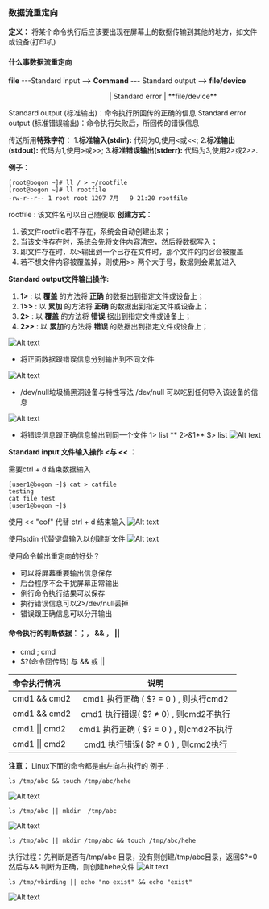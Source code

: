 ### 数据流重定向
**定义：** 将某个命令执行后应该要出现在屏幕上的数据传输到其他的地方，如文件或设备(打印机)
#### 什么事数据流重定向
 **file**   ---Standard input -->   **Command**  --- Standard output --> **file/device**
 <p style="margin-left: 200px">|
Standard error
|
**file/device**										     
</p>

Standard output (标准输出)：命令执行所回传的正确的信息
Standard error output (标准错误输出)：命令执行失败后，所回传的错误信息 

传送所用**特殊字符**：
 1.**标准输入(stdin):** 代码为0,使用<或<<;
 2.**标准输出(stdout):** 代码为1,使用>或>>;
 3.**标准错误输出(stderr):** 代码为3,使用2>或2>>.

**例子：**
```
[root@bogon ~]# ll / > ~/rootfile
[root@bogon ~]# ll rootfile 
-rw-r--r-- 1 root root 1297 7月   9 21:20 rootfile
```
rootfile : 该文件名可以自己随便取
**创建方式：**
1.	该文件rootfile若不存在，系统会自动创建出来；
2.	当该文件存在时，系统会先将文件内容清空，然后将数据写入；
3.	即文件存在时，以>输出到一个已存在文件时，那个文件的内容会被覆盖
4.	若不想文件内容被覆盖掉，则使用>> 两个大于号，数据则会累加进入



**Standard output文件输出操作:**   
1. **1>** :  以 **覆盖** 的方法将 **正确** 的数据出到指定文件或设备上；
2. **1>>** : 以 **累加** 的方法将 **正确** 的数据出到指定文件或设备上；
3. **2>** :  以 **覆盖** 的方法将 **错误** 据出到指定文件或设备上；
4. **2>>** :  以 **累加**的方法将 **错误** 的数据出到指定文件或设备上；

![Alt text](../image/redirect/1531144622928.png)

* 将正面数据跟错误信息分别输出到不同文件
	
![Alt text](../image/redirect/1531144733318.png)

* /dev/null垃圾桶黑洞设备与特性写法
 /dev/null 可以吃到任何导入该设备的信息
 
![Alt text](../image/redirect/1531144913220.png)

* 将错误信息跟正确信息输出到同一个文件
1> list   ** 2>&1**
$> list
![Alt text](../image/redirect/1531146509099.png)

**Standard input 文件输入操作 <与 << ：**

需要ctrl + d 结束数据输入
```
[user1@bogon ~]$ cat > catfile
testing
cat file test 
[user1@bogon ~]$ 
```
使用 << "eof" 代替 ctrl + d 结束输入
![Alt text](../image/redirect/1531147579094.png)

使用stdin 代替键盘输入以创建新文件
![Alt text](../image/redirect/1531147357899.png)


使用命令輸出重定向的好处？
*	可以将屏幕重要输出信息保存
*	后台程序不会干扰屏幕正常输出
*	例行命令执行结果可以保存
*	执行错误信息可以2>/dev/null丢掉
*	错误跟正确信息可以分开输出

#### 命令执行的判断依据：；， && ， ||
*	cmd ; cmd
*	$?(命令回传码) 与 && 或 ||

|     命令执行情况    | 说明 |
| :-----------------| :----------------------: |
|  cmd1 && cmd2	  	| cmd1 执行正确 ( $? = 0 ) , 则执行cmd2 |
|  cmd1 && cmd2     | cmd1 执行错误( $? ≠ 0)  , 则cmd2不执行 |
|  cmd1 \|\|  cmd2  | cmd1 执行正确 ( $? = 0 ) , 则cmd2不执行 |
|  cmd1 \|\|  cmd2  | cmd1 执行错误( $?  ≠  0 ) , 则cmd2执行 |

**注意：** Linux下面的命令都是由左向右执行的
例子：
```
ls /tmp/abc && touch /tmp/abc/hehe
```
![Alt text](../image/redirect/1531227991010.png)

```
ls /tmp/abc || mkdir  /tmp/abc
```
![Alt text](../image/redirect/1531228101341.png)

```
ls /tmp/abc || mkdir /tmp/abc && touch /tmp/abc/hehe
```
执行过程：先判断是否有/tmp/abc 目录，没有则创建/tmp/abc目录，返回$?=0 然后与&& 判断为正确，则创建hehe文件 
![Alt text](../image/redirect/1531228167584.png)

```
ls /tmp/vbirding || echo "no exist" && echo "exist"
```
![Alt text](../image/redirect/1531228569218.png)
